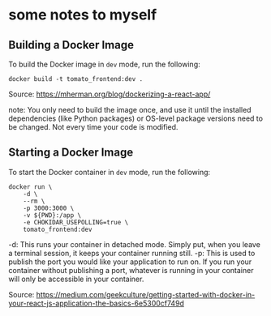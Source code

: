 # some notes to myself

## Building a Docker Image
To build the Docker image in `dev` mode, run the following:
```
docker build -t tomato_frontend:dev .
```
Source: https://mherman.org/blog/dockerizing-a-react-app/

note: You only need to build the image once, and use it until the installed dependencies (like Python packages) or OS-level package versions need to be changed. Not every time your code is modified.

## Starting a Docker Image
To start the Docker container in `dev` mode, run the following:
```
docker run \
    -d \
    --rm \
    -p 3000:3000 \
    -v ${PWD}:/app \
    -e CHOKIDAR_USEPOLLING=true \
    tomato_frontend:dev
```
-d: This runs your container in detached mode. Simply put, when you leave a terminal session, it keeps your container running still.
-p: This is used to publish the port you would like your application to run on. If you run your container without publishing a port, whatever is running in your container will only be accessible in your container.

Source: https://medium.com/geekculture/getting-started-with-docker-in-your-react-js-application-the-basics-6e5300cf749d
